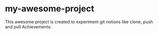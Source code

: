 # my-awesome-project
This awesome project is created to experiment git notions like clone, push and pull
Achievements:

